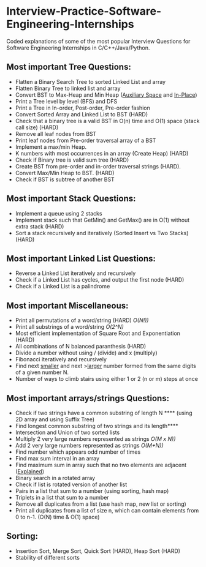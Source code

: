 # Interview-Practice-Software-Engineering-Internships
Coded explanations of some of the most popular Interview Questions for Software Engineering Internships in C/C++/Java/Python.

## Most important Tree Questions:
- Flatten a Binary Search Tree to sorted Linked List and array
- Flatten Binary Tree to linked list and array
- Convert BST to Max-Heap and Min Heap (<a href="http://www.geeksforgeeks.org/convert-bst-min-heap/">Auxiliary Space</a> and <a href="http://www.geeksforgeeks.org/in-place-convert-bst-into-a-min-heap/">In-Place</a>)
- Print a Tree level by level (BFS) and DFS
- Print a Tree in In-order, Post-order, Pre-order fashion
- Convert Sorted Array and Linked List to BST (HARD)
- Check that a binary tree is a valid BST in O(n) time and O(1) space (stack call size) (HARD)
- Remove all leaf nodes from BST
- Print leaf nodes from Pre-order traversal array of a BST
- Implement a max/min Heap.
- K numbers with most occurrences in an array (Create Heap) (HARD)
- Check if Binary tree is valid sum tree (HARD)
- Create BST from pre-order and in-order traversal strings (HARD).
- Convert Max/Min Heap to BST. (HARD)
- Check if BST is subtree of another BST

## Most important Stack Questions:
- Implement a queue using 2 stacks
- Implement stack such that GetMin() and GetMax() are in O(1) without extra stack (HARD)
- Sort a stack recursively and iteratively (Sorted Insert vs Two Stacks) (HARD)

## Most important Linked List Questions:
- Reverse a Linked List iteratively and recursively
- Check if a Linked List has cycles, and output the first node (HARD)
- Check if a Linked List is a palindrome

## Most important Miscellaneous:
- Print all permutations of a word/string (HARD) *O(N!))*
- Print all substrings of a word/string *O(2^N)*
- Most efficient implementation of Square Root and Exponentiation (HARD)
- All combinations of N balanced paranthesis (HARD)
- Divide a number without using / (divide) and x (multiply)
- Fibonacci iteratively and recursively
- Find next <a href="https://sohagbuet.wordpress.com/2014/04/03/find-the-next-smaller-number-with-the-same-digits/">smaller</a> and next ><a href="https://sohagbuet.wordpress.com/2014/04/03/find-the-next-higher-number-with-the-same-digit/">larger</a> number formed from the same digits of a given number N.
- Number of ways to climb stairs using either 1 or 2 (n or m) steps at once

## Most important arrays/strings Questions:
- Check if two strings have a common substring of length N **** (using 2D array and using Suffix Tree)
- Find longest common substring of two strings and its length****
- Intersection and Union of two sorted lists
- Multiply 2 very large numbers represented as strings *O(M x N))*
- Add 2 very large numbers represented as strings *O(M+N))*
- Find number which appears odd number of times
- Find max sum interval in an array
- Find maximum sum in array such that no two elements are adjacent (<a href="http://www.geeksforgeeks.org/maximum-sum-such-that-no-two-elements-are-adjacent/">Explained</a>)
- Binary search in a rotated array
- Check if list is rotated version of another list
- Pairs in a list that sum to a number (using sorting, hash map)
- Triplets in a list that sum to a number
- Remove all duplicates from a list (use hash map, new list or sorting)
- Print all duplicates from a list of size n, which can contain elements from 0 to n-1. (O(N) time & O(1) space)

## Sorting:
- Insertion Sort, Merge Sort, Quick Sort (HARD), Heap Sort (HARD)
- Stability of different sorts
